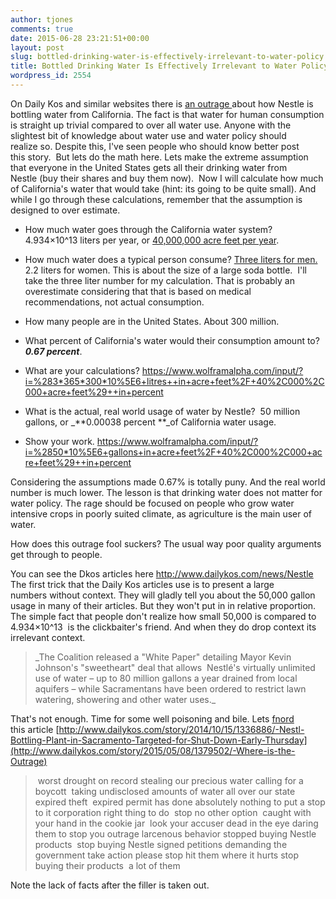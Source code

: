 ```yaml
---
author: tjones
comments: true
date: 2015-06-28 23:21:51+00:00
layout: post
slug: bottled-drinking-water-is-effectively-irrelevant-to-water-policy
title: Bottled Drinking Water Is Effectively Irrelevant to Water Policy
wordpress_id: 2554
---
```


On Daily Kos and similar websites there is [an outrage ](http://www.dailykos.com/story/2015/03/28/1373887/-Activists-Shut-Down-Nestl-Water-Bottling-Plant-in-Sacramento)about how Nestle is bottling water from California. The fact is that water for human consumption is straight up trivial compared to over all water use. Anyone with the slightest bit of knowledge about water use and water policy should realize so. Despite this, I've seen people who should know better post this story.  But lets do the math here. Lets make the extreme assumption that everyone in the United States gets all their drinking water from Nestle (buy their shares and buy them now).  Now I will calculate how much of California's water that would take (hint: its going to be quite small). And while I go through these calculations, remember that the assumption is designed to over estimate.




    
  * How much water goes through the California water system? 4.934×10^13 liters per year, or [40,000,000 acre feet per year](https://en.wikipedia.org/wiki/Water_in_California).

    
  * How much water does a typical person consume? [ Three liters for men.](http://www.mayoclinic.org/healthy-lifestyle/nutrition-and-healthy-eating/in-depth/water/art-20044256) 2.2 liters for women. This is about the size of a large soda bottle.  I'll take the three liter number for my calculation. That is probably an overestimate considering that that is based on medical recommendations, not actual consumption.

    
  * How many people are in the United States. About 300 million.

    
  * What percent of California's water would their consumption amount to? _**0.67 percent**_.

    
  * What are your calculations? [https://www.wolframalpha.com/input/?i=%283*365*300*10%5E6+litres++in+acre+feet%2F+40%2C000%2C000+acre+feet%29++in+percent ](https://www.wolframalpha.com/input/?i=%283*365*300*10%5E6+litres++in+acre+feet%2F+40%2C000%2C000+acre+feet%29++in+percent)

    
  * What is the actual, real world usage of water by Nestle?  50 million gallons, or _**0.00038 percent **_of California water usage.

    
  * Show your work. https://www.wolframalpha.com/input/?i=%2850*10%5E6+gallons+in+acre+feet%2F+40%2C000%2C000+acre+feet%29++in+percent



Considering the assumptions made 0.67% is totally puny. And the real world number is much lower. The lesson is that drinking water does not matter for water policy. The rage should be focused on people who grow water intensive crops in poorly suited climate, as agriculture is the main user of water.

How does this outrage fool suckers? The usual way poor quality arguments get through to people.

You can see the Dkos articles here http://www.dailykos.com/news/Nestle The first trick that the Daily Kos articles use is to present a large numbers without context. They will gladly tell you about the 50,000 gallon usage in many of their articles. But they won't put in in relative proportion. The simple fact that people don't realize how small 50,000 is compared to 4.934×10^13  is the clickbaiter's friend. And when they do drop context its irrelevant context.



<blockquote>_The Coalition released a "White Paper" detailing Mayor Kevin Johnson's "sweetheart" deal that allows  Nestlé's virtually unlimited use of water – up to 80 million gallons a year drained from local aquifers – while Sacramentans have been ordered to restrict lawn watering, showering and other water uses._</blockquote>



That's not enough. Time for some well poisoning and bile. Lets [fnord ](http://slatestarcodex.com/2014/05/24/nydwracus-fnords/)this article [http://www.dailykos.com/story/2014/10/15/1336886/-Nestl-Bottling-Plant-in-Sacramento-Targeted-for-Shut-Down-Early-Thursday](http://www.dailykos.com/story/2015/05/08/1379502/-Where-is-the-Outrage)



<blockquote> worst drought on record stealing our precious water calling for a boycott  taking undisclosed amounts of water all over our state  expired theft  expired permit has done absolutely nothing to put a stop to it corporation right thing to do  stop no other option  caught with your hand in the cookie jar  look your accuser dead in the eye daring them to stop you outrage larcenous behavior stopped buying Nestle products  stop buying Nestle signed petitions demanding the government take action please stop hit them where it hurts stop buying their products  a lot of them</blockquote>



Note the lack of facts after the filler is taken out.


